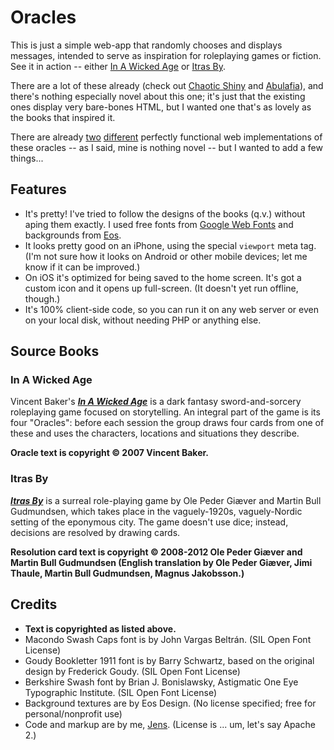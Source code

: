 # Oracles

This is just a simple web-app that randomly chooses and displays messages, intended to serve as inspiration for roleplaying games or fiction. See it in action -- either [In A Wicked Age][SITE_IAWA] or [Itras By][SITE_ITRAS].

There are a lot of these already (check out [Chaotic Shiny][SHINY] and [Abulafia][ABULAFIA]), and there's nothing especially novel about this one; it's just that the existing ones display very bare-bones HTML, but I wanted one that's as lovely as the books that inspired it.

There are already [two][ORACLE1] [different][ORACLE2] perfectly functional web implementations of these oracles -- as I said, mine is nothing novel -- but I wanted to add a few things...

## Features

* It's pretty! I've tried to follow the designs of the books (q.v.) without aping them exactly. I used free fonts from [Google Web Fonts][GWF] and backgrounds from [Eos][EOS].
* It looks pretty good on an iPhone, using the special `viewport` meta tag. (I'm not sure how it looks on Android or other mobile devices; let me know if it can be improved.)
* On iOS it's optimized for being saved to the home screen. It's got a custom icon and it opens up full-screen. (It doesn't yet run offline, though.)
* It's 100% client-side code, so you can run it on any web server or even on your local disk, without needing PHP or anything else.

## Source Books

### In A Wicked Age

Vincent Baker's **_[In A Wicked Age][IAWA]_** is a dark fantasy sword-and-sorcery roleplaying game focused on storytelling. An integral part of the game is its four "Oracles": before each session the group draws four cards from one of these and uses the characters, locations and situations they describe.

**Oracle text is copyright &copy; 2007 Vincent Baker.**

### Itras By

**_[Itras By][ITRASBY]_** is a surreal role-playing game by Ole Peder Giæver and Martin Bull Gudmundsen, which takes place in the vaguely-1920s, vaguely-Nordic setting of the eponymous city. The game doesn't use dice; instead, decisions are resolved by drawing cards.

**Resolution card text is copyright &copy; 2008-2012 Ole Peder Giæver and Martin Bull Gudmundsen (English translation by Ole Peder Giæver, Jimi Thaule, Martin Bull Gudmundsen, Magnus Jakobsson.)**

## Credits

* **Text is copyrighted as listed above.**
* Macondo Swash Caps font is by John Vargas Beltrán. (SIL Open Font License)
* Goudy Bookletter 1911 font is by Barry Schwartz, based on the original design by Frederick Goudy.  (SIL Open Font License)
* Berkshire Swash font by Brian J. Bonislawsky, Astigmatic One Eye Typographic Institute.  (SIL Open Font License)
* Background textures are by Eos Design. (No license specified; free for personal/nonprofit use)
* Code and markup are by me, [Jens][SNEJ]. (License is ... um, let's say Apache 2.)

[SITE_IAWA]: http://mooseyard.com/oracles/
[SITE_ITRAS]: http://mooseyard.com/oracles/itrasby/
[SHINY]: http://chaoticshiny.com
[ABULAFIA]: http://www.random-generator.com
[IAWA]: http://www.lumpley.com/wicked.html
[ORACLE1]: http://www.lumpley.com/oracle/4oracles.php
[ORACLE2]: http://www.random-generator.com/index.php?title=In_a_Wicked_Age
[GWF]: http://www.google.com/webfonts
[EOS]: http://www.eosdev.com/ForYouFromEos.htm
[SNEJ]: http://github.com/snej
[ITRASBY]: http://www.vagrantworkshop.com/index.php?categoryid=8&p2_articleid=42
